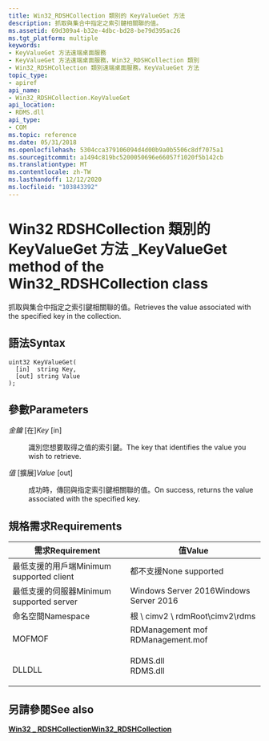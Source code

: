 ```yaml
---
title: Win32_RDSHCollection 類別的 KeyValueGet 方法
description: 抓取與集合中指定之索引鍵相關聯的值。
ms.assetid: 69d309a4-b32e-4dbc-bd28-be79d395ac26
ms.tgt_platform: multiple
keywords:
- KeyValueGet 方法遠端桌面服務
- KeyValueGet 方法遠端桌面服務，Win32_RDSHCollection 類別
- Win32_RDSHCollection 類別遠端桌面服務，KeyValueGet 方法
topic_type:
- apiref
api_name:
- Win32_RDSHCollection.KeyValueGet
api_location:
- RDMS.dll
api_type:
- COM
ms.topic: reference
ms.date: 05/31/2018
ms.openlocfilehash: 5304cca379106094d4d00b9a0b5506c8df7075a1
ms.sourcegitcommit: a1494c819bc5200050696e66057f1020f5b142cb
ms.translationtype: MT
ms.contentlocale: zh-TW
ms.lasthandoff: 12/12/2020
ms.locfileid: "103843392"
---
```

# <a name="keyvalueget-method-of-the-win32_rdshcollection-class"></a><span data-ttu-id="d4235-106">Win32 RDSHCollection 類別的 KeyValueGet 方法 \_</span><span class="sxs-lookup"><span data-stu-id="d4235-106">KeyValueGet method of the Win32\_RDSHCollection class</span></span>

<span data-ttu-id="d4235-107">抓取與集合中指定之索引鍵相關聯的值。</span><span class="sxs-lookup"><span data-stu-id="d4235-107">Retrieves the value associated with the specified key in the collection.</span></span>

## <a name="syntax"></a><span data-ttu-id="d4235-108">語法</span><span class="sxs-lookup"><span data-stu-id="d4235-108">Syntax</span></span>


```mof
uint32 KeyValueGet(
  [in]  string Key,
  [out] string Value
);
```



## <a name="parameters"></a><span data-ttu-id="d4235-109">參數</span><span class="sxs-lookup"><span data-stu-id="d4235-109">Parameters</span></span>

<dl> <dt>

<span data-ttu-id="d4235-110">*金鑰* \[在\]</span><span class="sxs-lookup"><span data-stu-id="d4235-110">*Key* \[in\]</span></span>
</dt> <dd>

<span data-ttu-id="d4235-111">識別您想要取得之值的索引鍵。</span><span class="sxs-lookup"><span data-stu-id="d4235-111">The key that identifies the value you wish to retrieve.</span></span>

</dd> <dt>

<span data-ttu-id="d4235-112">*值* \[擴展\]</span><span class="sxs-lookup"><span data-stu-id="d4235-112">*Value* \[out\]</span></span>
</dt> <dd>

<span data-ttu-id="d4235-113">成功時，傳回與指定索引鍵相關聯的值。</span><span class="sxs-lookup"><span data-stu-id="d4235-113">On success, returns the value associated with the specified key.</span></span>

</dd> </dl>

## <a name="requirements"></a><span data-ttu-id="d4235-114">規格需求</span><span class="sxs-lookup"><span data-stu-id="d4235-114">Requirements</span></span>



| <span data-ttu-id="d4235-115">需求</span><span class="sxs-lookup"><span data-stu-id="d4235-115">Requirement</span></span> | <span data-ttu-id="d4235-116">值</span><span class="sxs-lookup"><span data-stu-id="d4235-116">Value</span></span> |
|-------------------------------------|---------------------------------------------------------------------------------------------|
| <span data-ttu-id="d4235-117">最低支援的用戶端</span><span class="sxs-lookup"><span data-stu-id="d4235-117">Minimum supported client</span></span><br/> | <span data-ttu-id="d4235-118">都不支援</span><span class="sxs-lookup"><span data-stu-id="d4235-118">None supported</span></span><br/>                                                                   |
| <span data-ttu-id="d4235-119">最低支援的伺服器</span><span class="sxs-lookup"><span data-stu-id="d4235-119">Minimum supported server</span></span><br/> | <span data-ttu-id="d4235-120">Windows Server 2016</span><span class="sxs-lookup"><span data-stu-id="d4235-120">Windows Server 2016</span></span><br/>                                                              |
| <span data-ttu-id="d4235-121">命名空間</span><span class="sxs-lookup"><span data-stu-id="d4235-121">Namespace</span></span><br/>                | <span data-ttu-id="d4235-122">根 \\ cimv2 \\ rdm</span><span class="sxs-lookup"><span data-stu-id="d4235-122">Root\\cimv2\\rdms</span></span><br/>                                                                |
| <span data-ttu-id="d4235-123">MOF</span><span class="sxs-lookup"><span data-stu-id="d4235-123">MOF</span></span><br/>                      | <dl> <span data-ttu-id="d4235-124"><dt>RDManagement mof</dt></span><span class="sxs-lookup"><span data-stu-id="d4235-124"><dt>RDManagement.mof</dt></span></span> </dl> |
| <span data-ttu-id="d4235-125">DLL</span><span class="sxs-lookup"><span data-stu-id="d4235-125">DLL</span></span><br/>                      | <dl> <span data-ttu-id="d4235-126"><dt>RDMS.dll</dt></span><span class="sxs-lookup"><span data-stu-id="d4235-126"><dt>RDMS.dll</dt></span></span> </dl>         |



## <a name="see-also"></a><span data-ttu-id="d4235-127">另請參閱</span><span class="sxs-lookup"><span data-stu-id="d4235-127">See also</span></span>

<dl> <dt>

[<span data-ttu-id="d4235-128">**Win32 \_ RDSHCollection**</span><span class="sxs-lookup"><span data-stu-id="d4235-128">**Win32\_RDSHCollection**</span></span>](win32-rdshcollection.md)
</dt> </dl>

 

 





